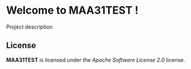 # Welcome to MAA31TEST !


Project description



## License

**MAA31TEST** is licensed under the *Apache Software License 2.0* license.
